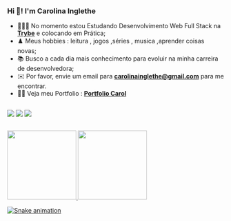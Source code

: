 ### Hi 👋! I'm Carolina Inglethe 
 
- 👨🏽‍💻 No momento estou Estudando Desenvolvimento Web Full Stack na **<a href="https://www.betrybe.com/" target="_blank">Trybe</a>** e colocando em Prática;
- ♟️  Meus hobbies : leitura , jogos ,séries , musica ,aprender coisas novas;
- 📚 Busco a cada dia mais conhecimento para evoluir na minha carreira de desenvolvedora;
- ✉️ Por favor, envie um email para **carolinainglethe@gmail.com** para me encontrar.
- 🧝‍♀️ Veja meu Portfolio : **<a href="https://carolinainglethe.github.io/" target="_blank"> Portfolio Carol</a>** 

 ##
 
<div> 
  <a href="https://www.instagram.com/carol_inglethe/" target="_blank"><img src="https://img.shields.io/badge/-Instagram-%23E4405F?style=for-the-badge&logo=instagram&logoColor=white" target="_blank"></a>
  <a href = "mailto:carolinainglethe@gmail.com"><img src="https://img.shields.io/badge/-Gmail-%23333?style=for-the-badge&logo=gmail&logoColor=white" target="_blank"></a>
  <a href="https://www.linkedin.com/in/carolinglethe/" target="_blank"><img src="https://img.shields.io/badge/-LinkedIn-%230077B5?style=for-the-badge&logo=linkedin&logoColor=white" target="_blank"></a> 
</div>

##

<div>
  <a href="https://github.com/CarolinaInglethe">
  <img height="160em"  src="https://github-readme-stats.vercel.app/api?username=CarolinaInglethe&show_icons=true&theme=material-palenight&include_all_commits=true&count_private=true"/>
  <img height="160em"  src="https://github-readme-stats.vercel.app/api/top-langs/?username=CarolinaInglethe&layout=compact&langs_count=16&theme=material-palenight"/>
</div>

 ![Snake animation](https://github.com/CarolinaInglethe/rafaballerini/blob/output/github-contribution-grid-snake.svg)
  



